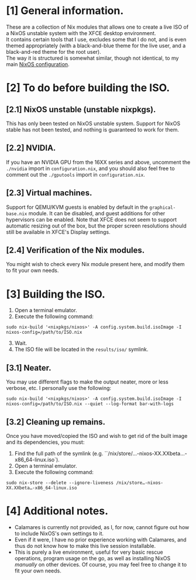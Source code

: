 # [1] General information.
These are a collection of Nix modules that allows one to create a live ISO of a NixOS unstable system with the XFCE desktop environment. \
It contains certain tools that I use, excludes some that I do not, and is even themed appropriately (with a black-and-blue theme for the live user, and a black-and-red theme for the root user). \
The way it is structured is somewhat similar, though not identical, to my main [NixOS configuration](https://github.com/Atemo-C/NixOS-configuration).

# [2] To do before building the ISO.

## [2.1] NixOS unstable (unstable nixpkgs).
This has only been tested on NixOS unstable system. Support for NixOS stable has not been tested, and nothing is guaranteed to work for them.

## [2.2] NVIDIA.
If you have an NVIDIA GPU from the 16XX series and above, uncomment the `./nvidia` import in `configuration.nix`, and you should also feel free to comment out the `./gputools` import in `configuration.nix`.

## [2.3] Virtual machines.
Support for QEMU/KVM guests is enabled by default in the `graphical-base.nix` module. It can be disabled, and guest additions for other hypervisors can be enabled. Note that XFCE does not seem to support automatic resizing out of the box, but the proper screen resolutions should still be available in XFCE's Display settings.

## [2.4] Verification of the Nix modules.
You might wish to check every Nix module present here, and modify them to fit your own needs.

# [3] Building the ISO.
1. Open a terminal emulator.
2. Execute the following command:
```
sudo nix-build '<nixpkgs/nixos>' -A config.system.build.isoImage -I nixos-config=/path/to/ISO.nix
```
3. Wait.
4. The ISO file will be located in the `results/iso/` symlink.

## [3.1] Neater.
You may use different flags to make the output neater, more or less verbose, etc. I personally use the following:
```
sudo nix-build '<nixpkgs/nixos>' -A config.system.build.isoImage -I nixos-config=/path/to/ISO.nix --quiet --log-format bar-with-logs
```

## [3.2] Cleaning up remains.
Once you have moved/copied the ISO and wish to get rid of the built image and its dependencies, you must:
1. Find the full path of the symlink (e.g. ``/nix/store/…-nixos-XX.XXbeta…-x86_64-linux.iso`).
2. Open a terminal emulator.
3. Execute the following command:
```
sudo nix-store --delete --ignore-liveness /nix/store…-nixos-XX.XXbeta…-x86_64-linux.iso
```

# [4] Additional notes.
- Calamares is currently not provided, as I, for now, cannot figure out how to include NixOS's own settings to it.
- Even if it were, I have no prior experience working with Calamares, and thus do not know how to make this live session installable.
- This is purely a live environment, useful for very basic rescue operations, program usage on the go, as well as installing NixOS *manually* on other devices. Of course, you may feel free to change it to fit your own needs.
